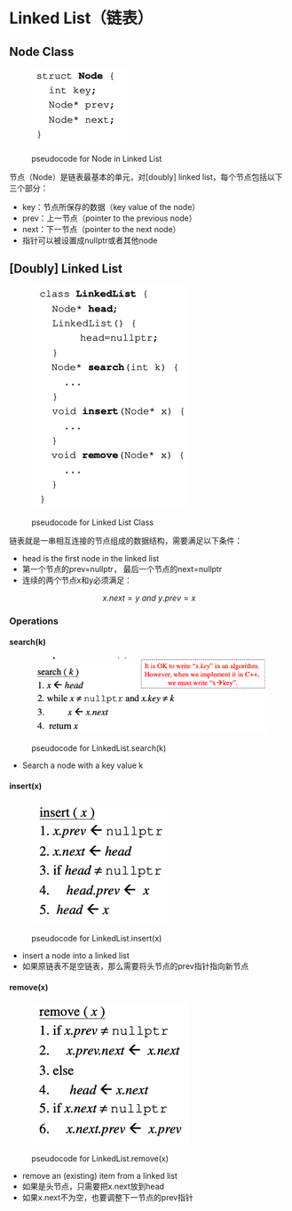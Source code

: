 # Linked List（链表）

## Node Class

<figure><img src="../../../.gitbook/assets/image (155).png" alt=""><figcaption><p>pseudocode for Node in Linked List</p></figcaption></figure>

节点（Node）是链表最基本的单元，对\[doubly] linked list，每个节点包括以下三个部分：

* key：节点所保存的数据（key value of the node）
* prev：上一节点（pointer to the previous node）
* next：下一节点（pointer to the next node）
* 指针可以被设置成nullptr或者其他node

## \[Doubly] Linked List

<figure><img src="../../../.gitbook/assets/image (156).png" alt=""><figcaption><p>pseudocode for Linked List Class</p></figcaption></figure>

链表就是一串相互连接的节点组成的数据结构，需要满足以下条件：

* head is the first node in the linked list
* 第一个节点的prev=nullptr， 最后一个节点的next=nullptr
* 连续的两个节点x和y必须满足：

$$
x.next=y\ and \ y.prev=x
$$

### Operations

#### search(k)

<figure><img src="../../../.gitbook/assets/image (1) (1) (1) (1) (1) (1) (1) (1) (1) (1) (1) (1) (1) (1) (1).png" alt=""><figcaption><p>pseudocode for LinkedList.search(k)</p></figcaption></figure>

* Search a node with a key value k

#### insert(x)

<figure><img src="../../../.gitbook/assets/image (2) (1) (1) (1) (1) (1) (1) (1) (1) (1) (1) (1) (1) (1).png" alt=""><figcaption><p>pseudocode for LinkedList.insert(x)</p></figcaption></figure>

* insert a node into a linked list
* 如果原链表不是空链表，那么需要将头节点的prev指针指向新节点

#### remove(x)

<figure><img src="../../../.gitbook/assets/image (3) (1) (1) (1) (1) (1) (1) (1) (1) (1) (1).png" alt=""><figcaption><p>pseudocode for LinkedList.remove(x)</p></figcaption></figure>

* remove an (existing) item from a linked list
* 如果是头节点，只需要把x.next放到head
* 如果x.next不为空，也要调整下一节点的prev指针
